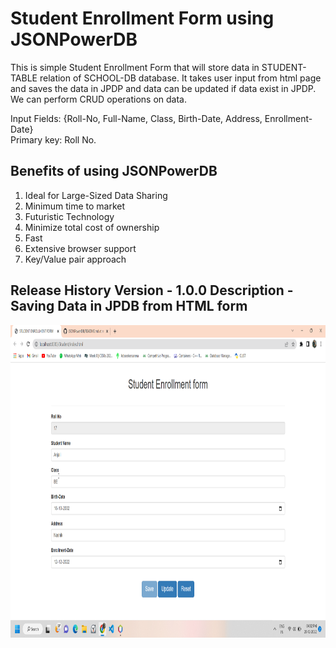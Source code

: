 # Student Enrollment Form using JSONPowerDB

This is simple Student Enrollment Form that will store data in STUDENT-TABLE relation of SCHOOL-DB database. It takes user input from html page and saves the data in JPDP and data can be updated if data exist in JPDP.  We can perform CRUD operations on data.

Input Fields: {Roll-No, Full-Name, Class, Birth-Date, Address, Enrollment-Date}
<br>
Primary key: Roll No.




## Benefits of using JSONPowerDB
<ol>
<li>Ideal for Large-Sized Data Sharing
  <li> Minimum time to market
  <li> Futuristic Technology
 <li> Minimize total cost of ownership
  <li> Fast 
    <li>Extensive browser support
      <li>Key/Value pair approach
      
</ol>
 
 ## Release History Version - 1.0.0 Description - Saving Data in JPDB from HTML form
 
<img src="https://github.com/Anjali1822/JSONPowerDB/blob/main/chrome_dot08aQcxC.png" height="500" width="700" >
